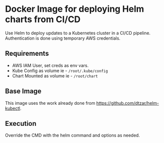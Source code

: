 # Docker Image for deploying Helm charts from CI/CD

Use Helm to deploy updates to a Kubernetes cluster in a CI/CD pipeline. Authentication is done using temporary AWS credentials.

## Requirements

- AWS IAM User, set creds as env vars.
- Kube Config as volume ie - `/root/.kube/config`
- Chart Mounted as volume ie - `/root/chart`

## Base Image

This image uses the work already done from https://github.com/dtzar/helm-kubectl.

## Execution

Override the CMD with the helm command and options as needed.
